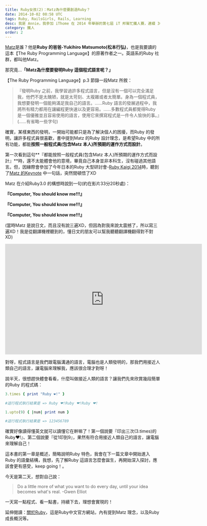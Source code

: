 ```yaml
---
title: Ruby女孩(2)：Matz為什麼要創造Ruby？
date: 2014-10-02 08:58 UTC
tags: Ruby, RailsGirls, Rails, Learning
desc: 我是 Annie，我參加 iThome 在 2014 年舉辦的第七屆 iT 邦幫忙鐵人賽，連續 30 天不中斷地記錄自己學習 Ruby 的歷程，這一系列 30 篇文章，推薦給跟我一樣初學 Ruby 約半年的朋友參考。
category: 鐵人
order: 2
---
```


[Matz](https://twitter.com/yukihiro_matz)是誰？他是**Ruby 的爸爸-Yukihiro Matsumoto(松本行弘)**，也是我要讀的這本【The Ruby Programming Language】的原著作者之一。英語系的Ruby 社群，都叫他Matz。

那究竟...**「Matz為什麼要發明Ruby 這個程式語言呢？」**

【The Ruby Programming Language】p.3 節錄一段Matz 所敘：

> 『發明Ruby 之前，我學習過許多程式語言，但是沒有一個可以完全滿足我，他們不是太醜陋，就是太苛刻、太複雜或者太簡單。身為一個程式員，我想要發明一個能夠滿足我自己的語言。......Ruby 語言的發展過程中，我將所有精力都用在讓編程更快速以及更容易。......多數程式員都覺得Ruby 是一個優雅並且容易使用的語言，使用它來撰寫程式是一件令人愉快的事。』(......有省略一些字句)

確實，某樣東西的發明，一開始可能都只是為了解決個人的困擾，而Ruby 的發明，讓許多程式員很喜歡，書中提到Matz 的Ruby 設計理念，是希望Ruby 中的所有功能，都能**按照一般程式員(包含Matz 本人)所預期的運作方式而設計**。

第一次看到這句**『都能按照一般程式員(包含Matz 本人)所預期的運作方式而設計』**時，還不太能體會他的意境，畢竟自己本身並非本科生，沒有碰過其他語言。但，因緣際會參加了今年日本的Ruby 大型研討會-[Ruby Kaigi 2014](http://rubykaigi.org/2014)時，聽到了[Matz 的Keynote](http://rubykaigi.org/2014/presentation/S-YukihiroMatzMatsumoto) 中一句話，突然間頓悟了XD

Matz 在介紹Ruby3.0 的構想時說到一句(約在影片33分20秒處)：

**『Computer, You should know me!!!』**

**『Computer, You should know me!!!』**

**『Computer, You should know me!!!』**

(當時Matz 是說日文，而且沒有說三遍XD，但因為對我來說太震撼了，所以寫三遍XD！我是從翻譯機裡聽到的，懂日文的朋友可以幫我聽聽翻譯機翻得對不對XD)

<iframe width="640" height="360" src="https://www.youtube.com/embed/zt56zjNf84Q?rel=0&amp;controls=1&amp;showinfo=1" frameborder="0" allowfullscreen></iframe>

對呀，程式語言是我們跟電腦溝通的語言，電腦也是人類發明的，那我們用接近人類自己的語言，讓電腦來理解我，應該很合理才對呀！

說半天，很想趕快體會看看，什麼叫做接近人類的語言？讓我們先來欣賞幾段簡單的Ruby 的程式碼：

~~~ruby
3.times { print "Ruby ❤!" }  
  
#這行程式執行結果是 => Ruby ❤!Ruby ❤!Ruby ❤!  
~~~

~~~ruby
1.upto(9) { |num| print num }  
  
#這行程式執行結果是 => 123456789  
~~~

確實好像讀得懂英文就可以讀懂它在幹嘛了！第一個說要『印出三次(3.times)的Ruby❤!』、第二個說要『從1印到9』，果然有符合用接近人類自己的語言，讓電腦來理解自己！

這本書的第一章是概述，簡略說明Ruby 特色，我會在下一篇文章中開始進入Ruby 的語彙結構，我想，先了解Ruby 這語言怎麼會誕生，再開始深入探討，應該會更有感受，keep going！。

今天是第二天，想對自己說：

> Do a little more of what you want to do every day, until your idea becomes what's real. -Gwen Elliot

一天寫一點程式、看一點書，持續下去，理想會實現的！

延伸閱讀：[關於Ruby](https://www.ruby-lang.org/zh_tw/about/)，這是Ruby中文官方網站，內有提到Matz 理念，以及Ruby 成長概況等。
